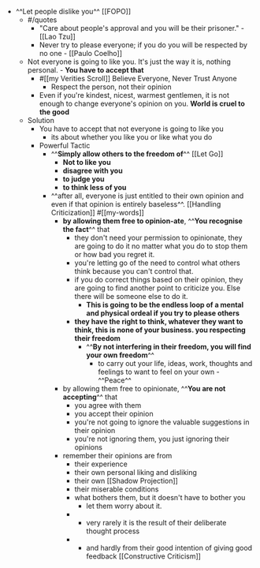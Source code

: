 - ^^Let people dislike you^^ [[FOPO]]
    - #/quotes
        - "Care about people's approval and you will be their prisoner." - [[Lao Tzu]] 
        - Never try to please everyone; if you do you will be respected by no one - [[Paulo Coelho]]
    - Not everyone is going to like you. It's just the way it is, nothing personal. - **You have to accept that**
        - #[[my Verities Scroll]] Believe Everyone, Never Trust Anyone
            - Respect the person, not their opinion
        - Even if you're kindest, nicest, warmest gentlemen, it is not enough to change everyone's opinion on you. **World is cruel to the good**
    - Solution
        - You have to accept that not everyone is going to like you
            - its about whether you like you or like what you do
        - Powerful Tactic
            - ^^**Simply allow others to the freedom of**^^ [[Let Go]]
                - **Not to like you**
                - **disagree with you**
                - **to judge you**
                - **to think less of you**
            - ^^after all, everyone is just entitled to their own opinion and even if that opinion is entirely baseless^^. [[Handling Criticization]] #[[my-words]]
                - **by allowing them free to opinion-ate**, ^^**You recognise the fact**^^ that
                    - they don't need your permission to opinionate, they are going to do it no matter what you do to stop them or how bad you regret it.
                    - you're letting go of the need to control what others think because you can't control that.
                    - if you do correct things based on their opinion, they are going to find another point to criticize you. Else there will be someone else to do it.
                        - **This is going to be the endless loop of a mental and physical ordeal if you try to please others**
                    - **they have the right to think, whatever they want to think, this is none of your business. you respecting their freedom**
                        - ^^**By not interfering in their freedom, you will find your own freedom**^^
                            - to carry out your life, ideas, work, thoughts and feelings to want to feel on your own - ^^Peace^^
                - by allowing them free to opinionate, ^^**You are not accepting**^^ that
                    - you agree with them
                    - you accept their opinion
                    - you're not going to ignore the valuable suggestions in their opinion
                    - you're not ignoring them, you just ignoring their opinions
                - remember their opinions are from
                    - their experience
                    - their own personal liking and disliking
                    - their own [[Shadow Projection]]
                    - their miserable conditions
                    - what bothers them, but it doesn't have to bother you
                        - let them worry about it.
                    - + very rarely it is the result of their deliberate thought process
                    - + and hardly from their good intention of giving good feedback [[Constructive Criticism]]
